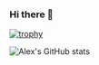 ### Hi there 👋

[![trophy](https://github-profile-trophy.vercel.app/?username=MugssyBoy&theme=onedark)](https://github.com/ryo-ma/github-profile-trophy)

![Alex's GitHub stats](https://github-readme-stats.vercel.app/api?username=MugssyBoy&count_private=true&show_icons=true&theme=onedark)
<!--
**MugssyBoy/MugssyBoy** is a ✨ _special_ ✨ repository because its `README.md` (this file) appears on your GitHub profile.

Here are some ideas to get you started:

- 🔭 I’m currently working on ...
- 🌱 I’m currently learning ...
- 👯 I’m looking to collaborate on ...
- 🤔 I’m looking for help with ...
- 💬 Ask me about ...
- 📫 How to reach me: ...
- 😄 Pronouns: ...
- ⚡ Fun fact: ...
-->
